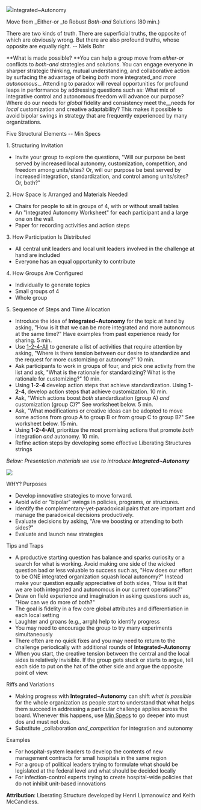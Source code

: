 ![](/storage/icons/29_Integrated-autonomy_01.png?__SQUARESPACE_CACHEVERSION=1337874952479)Integrated~Autonomy

Move from _Either-or _to Robust _Both-and_ Solutions (80 min.)

There are two kinds of truth. There are superficial truths, the opposite of which are obviously wrong. But there are also profound truths, whose opposite are equally right. -- Niels Bohr

**What is made possible? **You can help a group move from _either-or_ conflicts to _both-and_ strategies and solutions. You can engage everyone in sharper strategic thinking, mutual understanding, and collaborative action by surfacing the advantage of being _both_ more integrated_and _more autonomous_._ Attending to paradox will reveal opportunities for profound leaps in performance by addressing questions such as: What mix of integrative control and autonomous freedom will advance our purpose? Where do our needs for _global_ fidelity and consistency meet the__needs for _local_ customization and creative adaptability? This makes it possible to avoid bipolar swings in strategy that are frequently experienced by many organizations.

Five Structural Elements -- Min Specs

1\. Structuring Invitation


* Invite your group to explore the questions, "Will our purpose be best served by increased local autonomy, customization, competition, and freedom among units/sites? Or, will our purpose be best served by increased integration, standardization, and control among units/sites? Or, both?"


2\. How Space Is Arranged and Materials Needed


* Chairs for people to sit in groups of 4, with or without small tables
* An "Integrated Autonomy Worksheet" for each participant and a large one on the wall.
* Paper for recording activities and action steps


3\. How Participation Is Distributed


* All central unit leaders and local unit leaders involved in the challenge at hand are included
* Everyone has an equal opportunity to contribute


4\. How Groups Are Configured


* Individually to generate topics
* Small groups of 4
* Whole group


5\. Sequence of Steps and Time Allocation


* Introduce the idea of **Integrated~Autonomy** for the topic at hand by asking, "How is it that we can be more integrated and more autonomous at the same time?" Have examples from past experience ready for sharing. 5 min.
* Use [1-2-4-All][0] to generate a list of activities that require attention by asking, "Where is there tension between our desire to standardize and the request for more customizing or autonomy?" 10 min.
* Ask participants to work in groups of four, and pick one activity from the list and ask, "What is the rationale for standardizing? What is the rationale for customizing?" 10 min.
* Using **1-2-4** develop action steps that achieve standardization. Using **1-2-4**, develop action steps that achieve customization. 10 min.
* Ask, "Which actions boost _both_ standardization (group A) _and_ customization (group C)?" See worksheet below. 5 min.  
* Ask, "What modifications or creative ideas can be adopted to move some actions from group A to group B or from group C to group B?" See worksheet below. 15 min.
* Using **1-2-4-All**, prioritize the most promising actions that promote _both_ integration _and_ autonomy. 10 min.
* Refine action steps by developing some effective Liberating Structures strings 


_Below: Presentation materials we use to introduce **Integrated~Autonomy**_

![](/storage/Slide24.jpg?__SQUARESPACE_CACHEVERSION=1395632742092)

WHY? Purposes


* Develop innovative strategies to move forward.
* Avoid wild or "bipolar" swings in policies, programs, or structures.
* Identify the complementary-yet-paradoxical pairs that are important and manage the paradoxical decisions productively.
* Evaluate decisions by asking, "Are we boosting or attending to both sides?"
* Evaluate and launch new strategies


Tips and Traps


* A productive starting question has balance and sparks curiosity or a search for what is working. Avoid making one side of the wicked question bad or less valuable to success such as, "How does our effort to be ONE integrated organization squash local autonomy?" Instead make your question equally appreciative of both sides, "How is it that we are both integrated and autonomous in our current operations?"
* Draw on field experience and imagination in asking questions such as, "How can we do more of both?"
* The goal is fidelity in a few core global attributes and differentiation in each local setting
* Laughter and groans (e.g., arrgh) help to identify progress
* You may need to encourage the group to try many experiments simultaneously
* There often are no quick fixes and you may need to return to the challenge periodically with additional rounds of **Integrated~Autonomy**
* When you start, the creative tension between the central and the local sides is relatively invisible. If the group gets stuck or starts to argue, tell each side to put on the hat of the other side and argue the opposite point of view.


Riffs and Variations


* Making progress with **Integrated~Autonomy** can shift _what is possible_ for the whole organization as people start to understand that what helps them succeed in addressing a particular challenge applies across the board. Whenever this happens, use [Min Specs][1] to go deeper into must dos and must not dos.
* Substitute _collaboration _and_competition_ for integration and autonomy


Examples


* For hospital-system leaders to develop the contents of new management contracts for small hospitals in the same region
* For a group of political leaders trying to formulate what should be legislated at the federal level and what should be decided locally
* For infection-control experts trying to create hospital-wide policies that do not inhibit unit-based innovations


**Attribution**: Liberating Structure developed by Henri Lipmanowicz and Keith McCandless.


[0]: /1-1-2-4-all/
[1]: /14-min-specs/